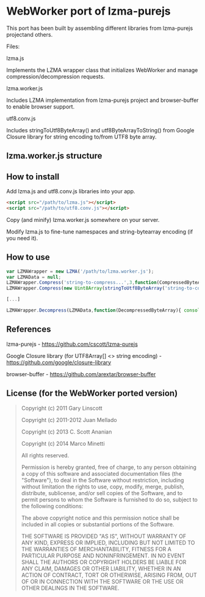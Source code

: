 # WebWorker port of lzma-purejs

This port has been built by assembling different libraries from lzma-purejs projectand others.

Files:

lzma.js

Implements the LZMA wrapper class that initializes WebWorker and manage compression/decompression requests.

lzma.worker.js

Includes LZMA implementation from lzma-purejs project and browser-buffer to enable browser support.

utf8.conv.js

Includes stringToUtf8ByteArray() and utf8ByteArrayToString() from Google Closure library for string encoding to/from UTF8 byte array.


## lzma.worker.js structure


## How to install

Add lzma.js and utf8.conv.js libraries into your app.

```html
<script src="/path/to/lzma.js"></script>
<script src="/path/to/utf8.conv.js"></script>
```

Copy (and minify) lzma.worker.js somewhere on your server.

Modify lzma.js to fine-tune namespaces and string-bytearray encoding (if you need it).


## How to use

```javascript
var LZMAWrapper = new LZMA('/path/to/lzma.worker.js');
var LZMAData = null;
LZMAWrapper.Compress('string-to-compress...',3,function(CompressedByteArray){ LZMAData = CompressedByteArray; });
LZMAWrapper.Compress(new Uint8Array(stringToUtf8ByteArray('string-to-compress...')),3,function(CompressedByteArray){ LZMAData = CompressedByteArray; });

[...]

LZMAWrapper.Decompress(LZMAData,function(DecompressedByteArray){ console.log(utf8ByteArrayToString(DecompressedByteArray)) });
```


## References

lzma-purejs - https://github.com/cscott/lzma-purejs

Google Closure library (for UTF8Array[] <> string encoding) - https://github.com/google/closure-library

browser-buffer - https://github.com/arextar/browser-buffer


## License (for the WebWorker ported version)

> Copyright (c) 2011 Gary Linscott
>
> Copyright (c) 2011-2012 Juan Mellado
>
> Copyright (c) 2013 C. Scott Ananian
>
> Copyright (c) 2014 Marco Minetti
>
> All rights reserved.
>
> Permission is hereby granted, free of charge, to any person obtaining a copy
> of this software and associated documentation files (the "Software"), to deal
> in the Software without restriction, including without limitation the rights
> to use, copy, modify, merge, publish, distribute, sublicense, and/or sell
> copies of the Software, and to permit persons to whom the Software is
> furnished to do so, subject to the following conditions:
>
> The above copyright notice and this permission notice shall be included in
> all copies or substantial portions of the Software.
>
> THE SOFTWARE IS PROVIDED "AS IS", WITHOUT WARRANTY OF ANY KIND, EXPRESS OR
> IMPLIED, INCLUDING BUT NOT LIMITED TO THE WARRANTIES OF MERCHANTABILITY,
> FITNESS FOR A PARTICULAR PURPOSE AND NONINFRINGEMENT. IN NO EVENT SHALL THE
> AUTHORS OR COPYRIGHT HOLDERS BE LIABLE FOR ANY CLAIM, DAMAGES OR OTHER
> LIABILITY, WHETHER IN AN ACTION OF CONTRACT, TORT OR OTHERWISE, ARISING FROM,
> OUT OF OR IN CONNECTION WITH THE SOFTWARE OR THE USE OR OTHER DEALINGS IN
> THE SOFTWARE.
